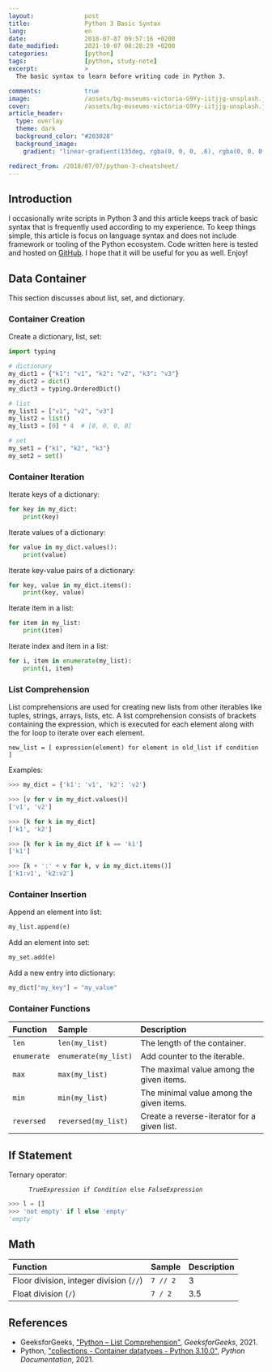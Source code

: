 ```yaml
---
layout:              post
title:               Python 3 Basic Syntax
lang:                en
date:                2018-07-07 09:57:16 +0200
date_modified:       2021-10-07 08:28:29 +0200
categories:          [python]
tags:                [python, study-note]
excerpt:             >
  The basic syntax to learn before writing code in Python 3.

comments:            true
image:               /assets/bg-museums-victoria-G9Yy-iitjjg-unsplash.jpg
cover:               /assets/bg-museums-victoria-G9Yy-iitjjg-unsplash.jpg
article_header:
  type: overlay
  theme: dark
  background_color: "#203028"
  background_image:
    gradient: "linear-gradient(135deg, rgba(0, 0, 0, .6), rgba(0, 0, 0, .4))"

redirect_from: /2018/07/07/python-3-cheatsheet/
---
```


## Introduction

I occasionally write scripts in Python 3 and this article keeps track of basic
syntax that is frequently used according to my experience. To keep things
simple, this article is focus on language syntax and does not include framework
or tooling of the Python ecosystem. Code written here is tested and hosted on
[GitHub](https://github.com/mincong-h/learning-python). I hope that it will be
useful for you as well. Enjoy!

## Data Container

This section discusses about list, set, and dictionary.

### Container Creation

Create a dictionary, list, set:

```py
import typing

# dictionary
my_dict1 = {"k1": "v1", "k2": "v2", "k3": "v3"}
my_dict2 = dict()
my_dict3 = typing.OrderedDict()

# list
my_list1 = ["v1", "v2", "v3"]
my_list2 = list()
my_list3 = [0] * 4  # [0, 0, 0, 0]

# set
my_set1 = {"k1", "k2", "k3"}
my_set2 = set()
```

### Container Iteration

Iterate keys of a dictionary:

```py
for key in my_dict:
    print(key)
```

Iterate values of a dictionary:

```py
for value in my_dict.values():
    print(value)
```

Iterate key-value pairs of a dictionary:

```py
for key, value in my_dict.items():
    print(key, value)
```

Iterate item in a list:

```py
for item in my_list:
    print(item)
```

Iterate index and item in a list:

```py
for i, item in enumerate(my_list):
    print(i, item)
```

### List Comprehension

List comprehensions are used for creating new lists from other iterables like tuples, strings, arrays, lists, etc. A list comprehension consists of brackets containing the expression, which is executed for each element along with the for loop to iterate over each element.

```
new_list = [ expression(element) for element in old_list if condition ]
```

Examples:

```py
>>> my_dict = {'k1': 'v1', 'k2': 'v2'}

>>> [v for v in my_dict.values()]
['v1', 'v2']

>>> [k for k in my_dict]
['k1', 'k2']

>>> [k for k in my_dict if k == 'k1']
['k1']

>>> [k + ':' + v for k, v in my_dict.items()]
['k1:v1', 'k2:v2']
```

### Container Insertion

Append an element into list:

```py
my_list.append(e)
```

Add an element into set:

```py
my_set.add(e)
```

Add a new entry into dictionary:

```py
my_dict["my_key"] = "my_value"
```

### Container Functions

Function | Sample | Description
:--- | :--- | :---
`len` | `len(my_list)` | The length of the container.
`enumerate` | `enumerate(my_list)` | Add counter to the iterable.
`max` | `max(my_list)` | The maximal value among the given items.
`min` | `min(my_list)` | The minimal value among the given items.
`reversed` | `reversed(my_list)` | Create a reverse-iterator for a given list.

## If Statement

Ternary operator:

<figure class="highlight">
<pre>
<code class="language-python" data-lang="python"><span class="s"><i>TrueExpression</i></span> <span class="k">if</span> <span class="s"><i>Condition</i></span> <span class="k">else</span> <span class="s"><i>FalseExpression</i></span></code>
</pre>
</figure>

```py
>>> l = []
>>> 'not empty' if l else 'empty'
'empty'
```

## Math

Function | Sample | Description
:--- | :--- | :---
Floor division, integer division (`//`) | `7 // 2` | 3
Float division (`/`) | `7 / 2` | 3.5

## References

- GeeksforGeeks, ["Python – List
  Comprehension"](https://www.geeksforgeeks.org/python-list-comprehension/),
  _GeeksforGeeks_, 2021.
- Python, ["collections - Container datatypes - Python
  3.10.0"](https://docs.python.org/3/library/collections.html),
  _Python Documentation_, 2021.
